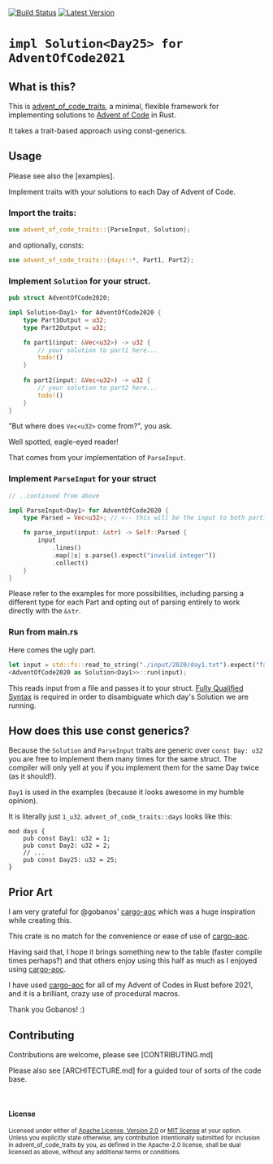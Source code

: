 [![Build Status][github-actions-badge]][github-actions] [![Latest Version][crates-io-badge]][crates-io]

# `impl Solution<Day25> for AdventOfCode2021`

## What is this?

This is [advent_of_code_traits][github], a minimal, flexible framework for implementing solutions to [Advent of Code] in Rust.

It takes a trait-based approach using const-generics.

## Usage

Please see also the [examples].

Implement traits with your solutions to each Day of Advent of Code.

### Import the traits:

```rust
use advent_of_code_traits::{ParseInput, Solution};
```
and optionally, consts:
```rust
use advent_of_code_traits::{days::*, Part1, Part2};
```

### Implement `Solution` for your struct.

```rust
pub struct AdventOfCode2020;

impl Solution<Day1> for AdventOfCode2020 {
    type Part1Output = u32;
    type Part2Output = u32;

    fn part1(input: &Vec<u32>) -> u32 {
        // your solution to part1 here...
        todo!()
    }
    
    fn part2(input: &Vec<u32>) -> u32 {
        // your solution to part2 here...
        todo!()
    }
}
```

"But where does `Vec<u32>` come from?", you ask.

Well spotted, eagle-eyed reader!

That comes from your implementation of `ParseInput`.

### Implement `ParseInput` for your struct

```rust
// ..continued from above

impl ParseInput<Day1> for AdventOfCode2020 {
    type Parsed = Vec<u32>; // <-- this will be the input to both part1 and part2 for Solution<Day1>

    fn parse_input(input: &str) -> Self::Parsed {
        input
            .lines()
            .map(|s| s.parse().expect("invalid integer"))
            .collect()
    }
}
```

Please refer to the examples for more possibilities,
including parsing a different type for each Part and opting out of parsing entirely to work directly with the `&str`.

### Run from main.rs

Here comes the ugly part.
```rust
let input = std::fs::read_to_string("./input/2020/day1.txt").expect("failed to read input");
<AdventOfCode2020 as Solution<Day1>>::run(input);
```
This reads input from a file and passes it to your struct.
[Fully Qualified Syntax]
is required in order to disambiguate which day's Solution we are running.

## How does this use const generics?

Because the `Solution` and `ParseInput` traits are generic over `const Day: u32` you are free to implement them many times for the same struct.
The compiler will only yell at you if you implement them for the same Day twice (as it should!).

`Day1` is used in the examples (because it looks awesome in my humble opinion).

It is literally just `1_u32`. `advent_of_code_traits::days` looks like this:

```
mod days {
    pub const Day1: u32 = 1;
    pub const Day2: u32 = 2;
    // ...
    pub const Day25: u32 = 25;
}
```

## Prior Art

I am very grateful for @gobanos' [cargo-aoc] which was a huge inspiration while creating this.

This crate is no match for the convenience or ease of use of [cargo-aoc].

Having said that, I hope it brings something new to the table (faster compile times perhaps?) and that others enjoy using this half as much as I enjoyed using [cargo-aoc].

I have used [cargo-aoc] for all of my Advent of Codes in Rust before 2021, and it is a brilliant, crazy use of procedural macros.

Thank you Gobanos! :)

## Contributing

Contributions are welcome, please see [CONTRIBUTING.md]

Please also see [ARCHITECTURE.md] for a guided tour of sorts of the code base.

<br>

#### License

<sup>
Licensed under either of <a href="LICENSE-APACHE">Apache License, Version
2.0</a> or <a href="LICENSE-MIT">MIT license</a> at your option.
</sup>

<br>

<sub>
Unless you explicitly state otherwise, any contribution intentionally submitted
for inclusion in advent_of_code_traits by you, as defined in the Apache-2.0 license, shall be
dual licensed as above, without any additional terms or conditions.
</sub>

[crates-io]: https://crates.io/crates/advent_of_code_traits
[crates-io-badge]: https://img.shields.io/crates/v/advent_of_code_traits

[github]: https://github.com/drmason13/advent_of_code_traits
[github-actions]: https://github.com/drmason13/advent_of_code_traits/actions
[github-actions-badge]: https://github.com/drmason13/advent_of_code_traits/actions/workflows/github-actions.yml/badge.svg

[Advent of Code]: https://adventofcode.com
[Fully Qualified Syntax]: https://doc.rust-lang.org/book/ch19-03-advanced-traits.html#fully-qualified-syntax-for-disambiguation-calling-methods-with-the-same-name
[cargo-aoc]: https://github.com/gobanos/cargo-aoc
